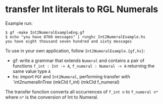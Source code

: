 # transfer Int literals to RGL Numerals

Example run:
```
$ gf -make Int2NumeralExampleEng.gf
$ echo "you have 8760 messages" | runghc Int2NumeralExample.hs
you have eight thousand seven hundred and sixty messages
```
To use in your own application, follow `Int2NumeralExample.{gf,hs}`:
- gf: write a grammar that extends `Numeral` and contains a pair of functions `f_int : Int -> A`, `f_numeral : Numeral -> A` returning the same value type `A`
- hs: import `PGF` and `Int2Numeral`, performing transfer with `int2numeralInTree (mkCId f_int) (mkCId f_numeral)

The transfer function converts all occurrences of `f_int n` to `f_numeral n*` where `n*` is the conversion of Int to Numeral.


